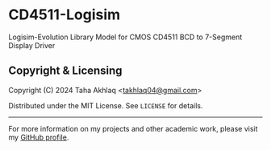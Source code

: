# CD4511-Logisim
Logisim-Evolution Library Model for CMOS CD4511 BCD to 7-Segment Display Driver

## Copyright & Licensing
Copyright (C) 2024 Taha Akhlaq <[takhlaq04@gmail.com](mailto:takhlaq04@gmail.com)>

Distributed under the MIT License. See `LICENSE` for details.

---

For more information on my projects and other academic work, please visit my [GitHub profile](https://github.com/TahaAkhlaq).
